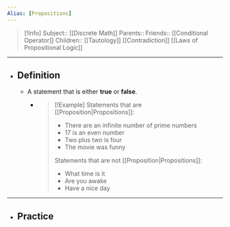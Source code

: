 ```yaml
---
Alias: [Propositions]
---
```

> [!Info]
> Subject:: [[Discrete Math]]
> Parents:: 
> Friends:: [[Conditional Operator]]
> Children:: [[Tautology]] [[Contradiction]] [[Laws of Propositional Logic]]
---
- ## Definition
	- A statement that is either **true** or **false**.
		- > [!Example]
		  > Statements that are [[Proposition|Propositions]]:
		  > - There are an infinite number of prime numbers
		  > - 17 is an even number
		  > - Two plus two is four
		  > - The movie was funny
		  >   
		  > Statements that are not [[Proposition|Propositions]]:
		  > - What time is it
		  > - Are you awake
		  > - Have a nice day
---
- ## Practice